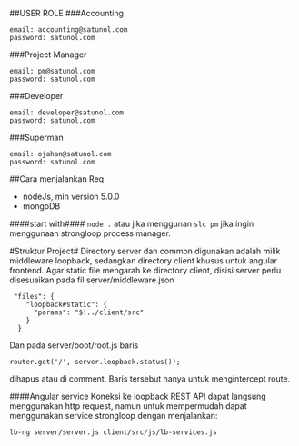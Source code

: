 ##USER ROLE
###Accounting
```
email: accounting@satunol.com
password: satunol.com
```
###Project Manager
```
email: pm@satunol.com
password: satunol.com
```
###Developer
```
email: developer@satunol.com
password: satunol.com
```
###Superman
```
email: ojahan@satunol.com
password: satunol.com
```

##Cara menjalankan
Req.
- nodeJs, min version 5.0.0
- mongoDB

####start with####
```node .```
atau jika menggunan ```slc pm``` jika ingin menggunaan strongloop process manager.

#Struktur Project#
Directory server dan common digunakan adalah milik middleware loopback, sedangkan directory client khusus untuk angular frontend. Agar static file mengarah ke directory client, disisi server perlu disesuaikan pada fil server/middleware.json
```
 "files": {
    "loopback#static": {
      "params": "$!../client/src"
    }
  }
```
Dan pada server/boot/root.js baris 
```
router.get('/', server.loopback.status());
```
dihapus atau di comment. Baris tersebut hanya untuk mengintercept route.

####Angular service
Koneksi ke loopback REST API dapat langsung menggunakan http request, namun untuk mempermudah dapat menggunakan service strongloop dengan menjalankan:
```
lb-ng server/server.js client/src/js/lb-services.js
```